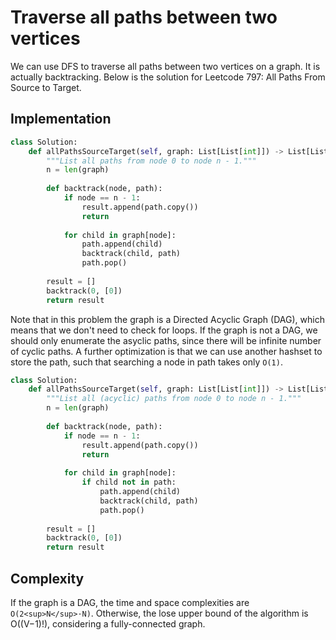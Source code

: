 # Traverse all paths between two vertices
We can use DFS to traverse all paths between two vertices on a graph. It is actually backtracking. Below is the solution for Leetcode 797: All Paths From Source to Target.   

## Implementation
```python
class Solution:
    def allPathsSourceTarget(self, graph: List[List[int]]) -> List[List[int]]:
        """List all paths from node 0 to node n - 1."""
        n = len(graph)
        
        def backtrack(node, path):
            if node == n - 1:
                result.append(path.copy())
                return
            
            for child in graph[node]:
                path.append(child)
                backtrack(child, path)
                path.pop()
                
        result = []
        backtrack(0, [0])
        return result
```

Note that in this problem the graph is a Directed Acyclic Graph (DAG), which means that we don't need to check for loops. If the graph is not a DAG, we should only enumerate the asyclic paths, since there will be infinite number of cyclic paths. A further optimization is that we can use another hashset to store the path, such that searching a node in path takes only ```O(1)```.

```python
class Solution:
    def allPathsSourceTarget(self, graph: List[List[int]]) -> List[List[int]]:
        """List all (acyclic) paths from node 0 to node n - 1."""
        n = len(graph)
        
        def backtrack(node, path):
            if node == n - 1:
                result.append(path.copy())
                return
            
            for child in graph[node]:
                if child not in path:
                    path.append(child)
                    backtrack(child, path)
                    path.pop()
                
        result = []
        backtrack(0, [0])
        return result
```

## Complexity
If the graph is a DAG, the time and space complexities are ```O(2<sup>N</sup>⋅N)```. Otherwise, the lose upper bound of the algorithm is O((V−1)!), considering a fully-connected graph.